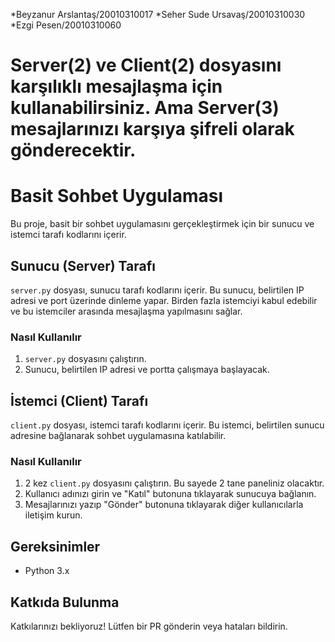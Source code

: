 *Beyzanur Arslantaş/20010310017      *Seher Sude Ursavaş/20010310030      *Ezgi Pesen/20010310060

# Server(2) ve Client(2) dosyasını karşılıklı mesajlaşma için kullanabilirsiniz. Ama Server(3) mesajlarınızı karşıya şifreli olarak gönderecektir.

# Basit Sohbet Uygulaması

Bu proje, basit bir sohbet uygulamasını gerçekleştirmek için bir sunucu ve istemci tarafı kodlarını içerir.

## Sunucu (Server) Tarafı

`server.py` dosyası, sunucu tarafı kodlarını içerir. Bu sunucu, belirtilen IP adresi ve port üzerinde dinleme yapar. Birden fazla istemciyi kabul edebilir ve bu istemciler arasında mesajlaşma yapılmasını sağlar.

### Nasıl Kullanılır

1. `server.py` dosyasını çalıştırın.
2. Sunucu, belirtilen IP adresi ve portta çalışmaya başlayacak.

## İstemci (Client) Tarafı

`client.py` dosyası, istemci tarafı kodlarını içerir. Bu istemci, belirtilen sunucu adresine bağlanarak sohbet uygulamasına katılabilir.

### Nasıl Kullanılır

1. 2 kez `client.py` dosyasını çalıştırın. Bu sayede 2 tane paneliniz olacaktır.
2. Kullanıcı adınızı girin ve "Katıl" butonuna tıklayarak sunucuya bağlanın.
3. Mesajlarınızı yazıp "Gönder" butonuna tıklayarak diğer kullanıcılarla iletişim kurun.

## Gereksinimler

- Python 3.x

## Katkıda Bulunma

Katkılarınızı bekliyoruz! Lütfen bir PR gönderin veya hataları bildirin.


